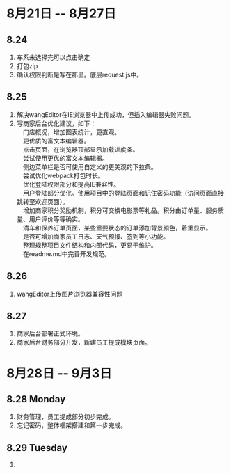 # 8月21日 -- 8月27日

## 8.24

1. 车系未选择完可以点击确定
2. 打包zip
3. 确认权限判断是写在那里。底层request.js中。

## 8.25

1. 解决wangEditor在IE浏览器中上传成功，但插入编辑器失败问题。
2. 写商家后台优化建议，如下：  
　门店概况，增加图表统计，更直观。  
　更优质的富文本编辑器。  
　点击页面，在浏览器顶部显示加载进度条。  
　尝试使用更优的富文本编辑器。  
　侧边菜单栏是否可使用自定义的更美观的下拉条。  
　尝试优化webpack打包时长。  
　优化登陆权限部分和提高IE兼容性。  
　用户登陆部分优化。使用项目中的登陆页面和记住密码功能（访问页面直接跳转至欢迎页面）。  
　增加商家积分奖励机制，积分可交换电影票等礼品。积分由订单量、服务质量、用户评价等等确实。  
　清车和保养订单页面，某些重要状态的订单添加背景颜色，着重显示。  
　是否可增加商家员工日志、天气预报、签到等小功能。  
　整理规整项目文件结构和内部代码，更易于维护。  
　在readme.md中完善开发规范。  

## 8.26
1. wangEditor上传图片浏览器兼容性问题

## 8.27
1. 商家后台部署正式环境。
2. 商家后台财务部分开发，新建员工提成模块页面。

# 8月28日 -- 9月3日

## 8.28 Monday
1. 财务管理，员工提成部分初步完成。
2. 忘记密码，整体框架搭建和第一步完成。

## 8.29 Tuesday
1. 
